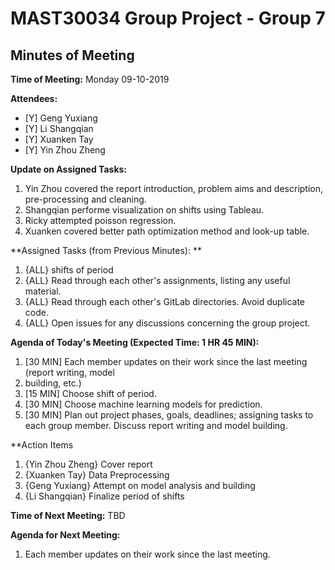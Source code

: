 # MAST30034 Group Project - Group 7
## Minutes of Meeting
**Time of Meeting:** Monday 09-10-2019

**Attendees:**
* [Y] Geng Yuxiang      
* [Y] Li Shangqian      
* [Y] Xuanken Tay       
* [Y] Yin Zhou Zheng

**Update on Assigned Tasks:**
1. Yin Zhou covered the report introduction, problem aims and description, pre-processing and cleaning. 
2. Shangqian performe visualization on shifts using Tableau.
3. Ricky attempted poisson regression.
4. Xuanken covered better path optimization method and look-up table.

**Assigned Tasks (from Previous Minutes): **
1.  {ALL}  shifts of period 
4.  {ALL} Read through each other's assignments, listing any useful material.
5.  {ALL} Read through each other's GitLab directories. Avoid duplicate code.
5.  {ALL} Open issues for any discussions concerning the group project.
    
**Agenda of Today's Meeting (Expected Time: 1 HR 45 MIN):**
1.  [30 MIN] Each member updates on their work since the last meeting (report writing, model
2.  building, etc.)
2.  [15 MIN] Choose shift of period.
3.  [30 MIN] Choose machine learning models for prediction.
4.  [30 MIN] Plan out project phases, goals, deadlines; assigning tasks to each group
member. Discuss report writing and model building.

**Action Items
1.  {Yin Zhou Zheng} Cover report
2.  {Xuanken Tay} Data Preprocessing
3.  {Geng Yuxiang} Attempt on model analysis and building
4.  {Li Shangqian} Finalize period of shifts


**Time of Next Meeting:** TBD

**Agenda for Next Meeting:**
1.  Each member updates on their work since the last meeting.
